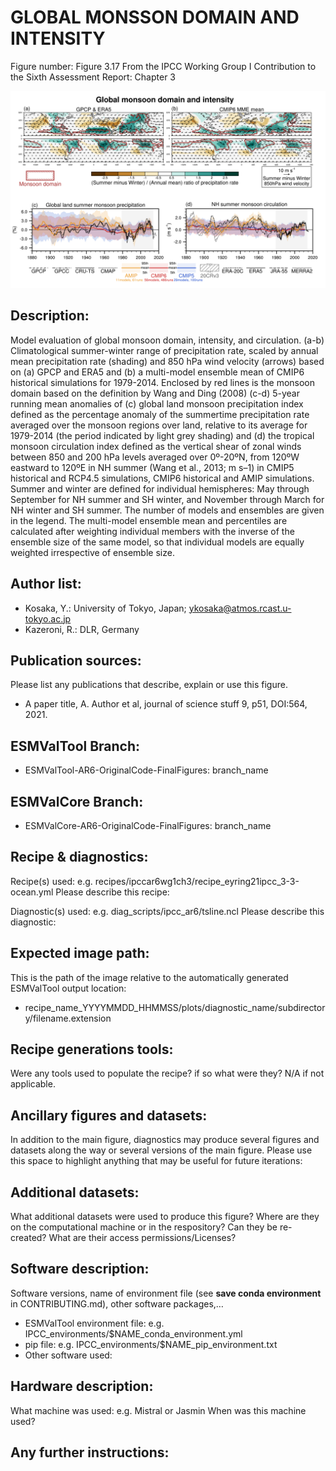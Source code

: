 
GLOBAL MONSSON DOMAIN AND INTENSITY
===================================

Figure number: Figure 3.17
From the IPCC Working Group I Contribution to the Sixth Assessment Report: Chapter 3

![Figure 3.17](../images/ar6_wg1_chap3_figure3_17_monsoon.png?raw=true)


Description:
------------
Model evaluation of global monsoon domain, intensity, and circulation. (a-b) 
Climatological summer-winter range of precipitation rate, scaled by annual mean 
precipitation rate (shading) and 850 hPa wind velocity (arrows) based on (a) 
GPCP and ERA5 and (b) a multi-model ensemble mean of CMIP6 historical 
simulations for 1979-2014. Enclosed by red lines is the monsoon domain based on 
the definition by Wang and Ding (2008) (c-d) 5-year running mean anomalies of 
(c) global land monsoon precipitation index defined as the percentage anomaly of 
the summertime precipitation rate averaged over the monsoon regions over land, 
relative to its average for 1979-2014 (the period indicated by light grey 
shading) and (d) the tropical monsoon circulation index defined as the vertical 
shear of zonal winds between 850 and 200 hPa levels averaged over 0º-20ºN, from 
120ºW eastward to 120ºE in NH summer (Wang et al., 2013; m s–1) in CMIP5 
historical and RCP4.5 simulations, CMIP6 historical and AMIP simulations. Summer 
and winter are defined for individual hemispheres: May through September for NH 
summer and SH winter, and November through March for NH winter and SH summer. 
The number of models and ensembles are given in the legend. The multi-model 
ensemble mean and percentiles are calculated after weighting individual members 
with the inverse of the ensemble size of the same model, so that individual 
models are equally weighted irrespective of ensemble size.

Author list:
------------
- Kosaka, Y.: University of Tokyo, Japan; ykosaka@atmos.rcast.u-tokyo.ac.jp
- Kazeroni, R.: DLR, Germany


Publication sources:
--------------------
Please list any publications that describe, explain or use this figure. 
- A paper title, A. Author et al, journal of science stuff 9, p51, DOI:564, 2021. 


ESMValTool Branch:
------------------
- ESMValTool-AR6-OriginalCode-FinalFigures: branch_name


ESMValCore Branch:
------------------
- ESMValCore-AR6-OriginalCode-FinalFigures: branch_name


Recipe & diagnostics:
---------------------
Recipe(s) used: e.g. recipes/ipccar6wg1ch3/recipe_eyring21ipcc_3-3-ocean.yml
Please describe this recipe:

Diagnostic(s) used: e.g. diag_scripts/ipcc_ar6/tsline.ncl
Please describe this diagnostic:


Expected image path:
--------------------
This is the path of the image relative to the automatically generated ESMValTool output location:
- recipe_name_YYYYMMDD_HHMMSS/plots/diagnostic_name/subdirectory/filename.extension


Recipe generations tools: 
-------------------------
Were any tools used to populate the recipe? if so what were they? N/A if not applicable. 


Ancillary figures and datasets:
-------------------------------
In addition to the main figure, diagnostics may produce several figures and datasets along the way or several versions of the main figure. Please use this space to highlight anything that may be useful for future iterations:


Additional datasets:
--------------------
What additional datasets were used to produce this figure?
Where are they on the computational machine or in the respository?
Can they be re-created?
What are their access permissions/Licenses?


Software description:
---------------------
Software versions, name of environment file (see **save conda environment** in CONTRIBUTING.md), other software packages,…
- ESMValTool environment file: e.g. IPCC_environments/$NAME_conda_environment.yml
- pip file: e.g. IPCC_environments/$NAME_pip_environment.txt
- Other software used:


Hardware description:
---------------------
What machine was used:  e.g. Mistral or Jasmin
When was this machine used?


Any further instructions: 
-------------------------

